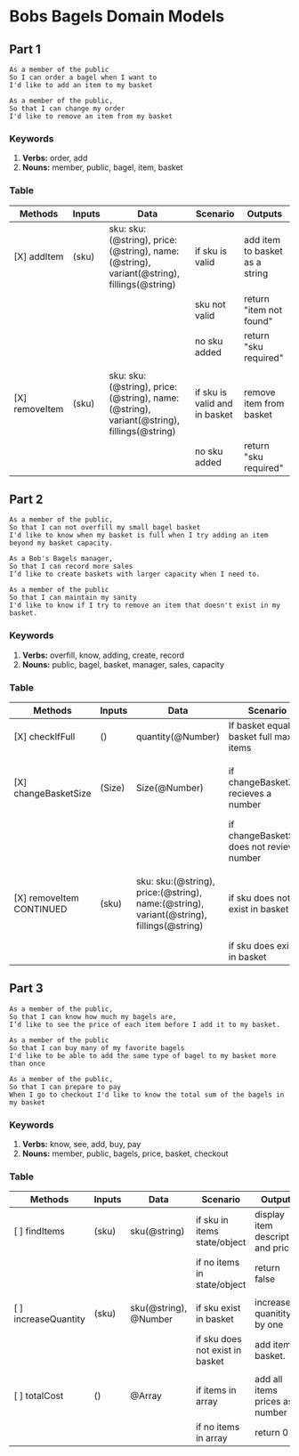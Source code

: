 # Bobs Bagels Domain Models

## Part 1

```
As a member of the public
So I can order a bagel when I want to
I'd like to add an item to my basket
```

```
As a member of the public,
So that I can change my order
I'd like to remove an item from my basket
```

### Keywords

1. **Verbs:** order, add
2. **Nouns:** member, public, bagel, item, basket

### Table

| Methods | Inputs | Data | Scenario | Outputs
| ------ | ------ | ------ | ----- | ------
|[X] addItem|(sku)|sku: sku:(@string), price:(@string), name:(@string), variant(@string), fillings(@string) |if sku is valid| add item to basket as a string
||||sku not valid|return "item not found"
||||no sku added| return "sku required"
|||||
|[X] removeItem|(sku)|sku: sku:(@string), price:(@string), name:(@string), variant(@string), fillings(@string) |if sku is valid and in basket| remove item from basket
||||no sku added| return "sku required"


## Part 2

```
As a member of the public,
So that I can not overfill my small bagel basket
I'd like to know when my basket is full when I try adding an item beyond my basket capacity.
```

```
As a Bob's Bagels manager,
So that I can record more sales
I’d like to create baskets with larger capacity when I need to.
```

```
As a member of the public
So that I can maintain my sanity
I'd like to know if I try to remove an item that doesn't exist in my basket.
```

### Keywords

1. **Verbs:** overfill, know, adding, create, record
2. **Nouns:** public, bagel, basket, manager, sales, capacity

### Table

| Methods | Inputs | Data | Scenario | Outputs
| ------ | ------ | ------ | ----- | -----
|[X] checkIfFull|()|quantity(@Number)|If basket equals to basket full max items| return "basket is full"
|||||
|[X] changeBasketSize|(Size)|Size(@Number)|if changeBasketZise recieves a number| change the basket size allowance
||||if changeBasketSize does not revieve a number| return "error, set basket size"
|||||
|[X] removeItem CONTINUED|(sku)|sku: sku:(@string), price:(@string), name:(@string), variant(@string), fillings(@string) |if sku does not exist in basket| return "false" and "item does not exist in basket"
||||if sku does exist in basket| return sku.


## Part 3

```
As a member of the public,
So that I can know how much my bagels are,
I’d like to see the price of each item before I add it to my basket.
```

```
As a member of the public
So that I can buy many of my favorite bagels
I'd like to be able to add the same type of bagel to my basket more than once
```

```
As a member of the public,
So that I can prepare to pay
When I go to checkout I'd like to know the total sum of the bagels in my basket
```

### Keywords

1. **Verbs:** know, see, add, buy, pay
2. **Nouns:** member, public, bagels, price, basket, checkout

### Table

| Methods | Inputs | Data | Scenario | Outputs
| ------ | ------ | ------ | ----- | -----
|[ ] findItems|(sku)|sku(@string)|if sku in items state/object| display item description and price
||||if no items in state/object| return false
|||||
|[ ] increaseQuantity|(sku)|sku(@string), @Number|if sku exist in basket| increase quanitity by one
||||if sku does not exist in basket| add item to basket.
|||||
|[ ] totalCost|()|@Array|if items in array|add all items prices as a number
||||if no items in array|return 0

